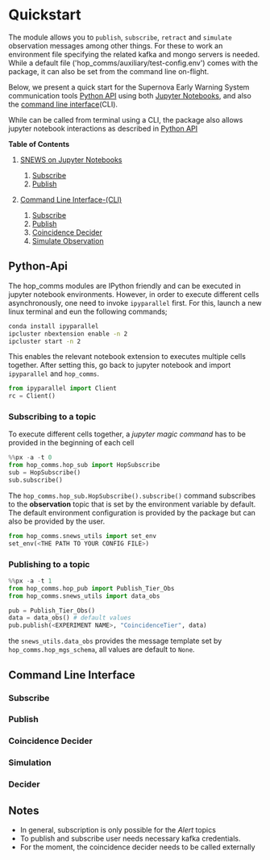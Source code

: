 # Quickstart

The module allows you to `publish`, `subscribe`, `retract` and `simulate` observation messages among other things. For these to work an environment file specifying the related kafka and mongo servers is needed. While a default file ('hop_comms/auxiliary/test-config.env') comes with the package, it can also be set from the command line on-flight.  

Below, we present a quick start for the Supernova Early Warning System communication tools [Python API](#Python-Api) using both [Jupyter Notebooks](#snews-on-jupyter-notebooks), and also the [command line interface](#command-line-interface)(CLI).

While can be called from terminal using a CLI, the package also allows jupyter notebook interactions as described in [Python API](#Python-Api)

**Table of Contents**
1. [SNEWS on Jupyter Notebooks](#python-api)
    1. [Subscribe](#subscribing-to-a-topic)
    2. [Publish](#publishing-to-a-topic)
    
2. [Command Line Interface-(CLI)](#command-line-interface)
    1. [Subscribe](#subscribe)
    2. [Publish](#publish)
    3. [Coincidence Decider](#coincidence-decider)
    4. [Simulate Observation](#simulation)


## Python-Api
The hop_comms modules are IPython friendly and can be executed in jupyter notebook environments. However, in order to execute different cells asynchronously, one need to invoke `ipyparallel` first. For this, launch a new linux terminal and eun the following commands;
```bash
conda install ipyparallel
ipcluster nbextension enable -n 2
ipcluster start -n 2
```
This enables the relevant notebook extension to executes multiple cells together. After setting this, go back to jupyter notebook and import `ipyparallel` and `hop_comms`.

```python
from ipyparallel import Client
rc = Client()
```

### Subscribing to a topic
To execute different cells together, a _jupyter magic command_ has to be provided in the beginning of each cell
```python
%%px -a -t 0
from hop_comms.hop_sub import HopSubscribe
sub = HopSubscribe()
sub.subscribe()
```

The `hop_comms.hop_sub.HopSubscribe().subscribe()` command subscribes to the **observation** topic that is set by the environment variable by default. The default environment configuration is provided by the package but can also be provided by the user.<br>

```python
from hop_comms.snews_utils import set_env
set_env(<THE PATH TO YOUR CONFIG FILE>)
```

### Publishing to a topic

```python
%%px -a -t 1
from hop_comms.hop_pub import Publish_Tier_Obs
from hop_comms.snews_utils import data_obs

pub = Publish_Tier_Obs()
data = data_obs() # default values 
pub.publish(<EXPERIMENT NAME>, "CoincidenceTier", data)
```

the `snews_utils.data_obs` provides the message template set by `hop_comms.hop_mgs_schema`, all values are default to `None`. 


## Command Line Interface

### Subscribe

### Publish

### Coincidence Decider

### Simulation

### Decider



Notes
-----

- In general, subscription is only possible for the *Alert* topics
- To publish and subscribe user needs necessary kafka credentials.
- For the moment, the coincidence decider needs to be called externally